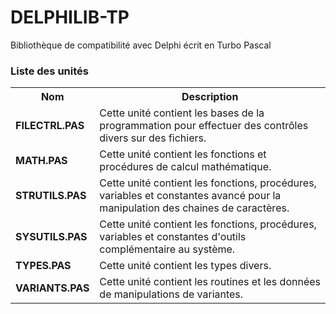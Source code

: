 # DELPHILIB-TP
Bibliothèque de compatibilité avec Delphi écrit en Turbo Pascal

<h3>Liste des unités</h3>

<table>
  <tr>
    <th>Nom</th>
    <th>Description</th>
  </tr>
  <tr>
    <td><b>FILECTRL.PAS</b></td>
    <td>Cette unité contient les bases de la programmation pour effectuer des contrôles divers sur des fichiers.</td>
  </tr>
  <tr>
    <td><b>MATH.PAS</b></td>
    <td>Cette unité contient les fonctions et procédures de calcul mathématique.</td>
  </tr>
  <tr>
    <td><b>STRUTILS.PAS</b></td>
    <td>Cette unité contient les fonctions, procédures, variables et constantes avancé pour la manipulation des chaines de caractères.</td>
  </tr>
  <tr>
     <td><b>SYSUTILS.PAS</b></td>
     <td>Cette unité contient les fonctions, procédures, variables et constantes d'outils complémentaire au système.</td>
  </tr>
  <tr>
    <td><b>TYPES.PAS</b></td>
    <td>Cette unité contient les types divers.</td>
    </td>
  <tr>
    <td><b>VARIANTS.PAS</b></td>
    <td>Cette unité contient les routines et les données de manipulations de variantes.</td>
  </tr>
      
</table>
